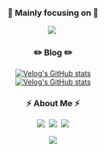 <!-- ![header](https://capsule-render.vercel.app/api?type=waving&color=auto&height=200&section=header&text=JeongMinLee&fontSize=70) -->

<h3 align="center">🎯 Mainly focusing on 🎯</h3>
<p align="center">
  <img src="https://img.shields.io/badge/Javascript-F7DF1D?style=flat-square&logo=javascript&logoColor=white"/></a>&nbsp 
</p>

<h3 align="center">✏️ Blog ✏️</h3>

<div align="center" style="text-align:center">
  
  [![Velog's GitHub stats](https://velog-readme-stats.vercel.app/api?name=hustle-dev&tag=네카라쿠배)](https://velog.io/@hustle-dev/%EC%9B%B9-%EC%84%B1%EB%8A%A5%EC%9D%84-%EC%9C%84%ED%95%9C-%EC%9D%B4%EB%AF%B8%EC%A7%80-%EC%B5%9C%EC%A0%81%ED%99%94)
  <br>
  [![Velog's GitHub stats](https://velog-readme-stats.vercel.app/api?name=hustle-dev&tag=js)](https://velog.io/@hustle-dev/series/%EB%84%A4%EC%B9%B4%EB%9D%BC%EC%BF%A0%EB%B0%B0-2%EA%B8%B0)
  
</div>

<h3 align="center"> ⚡️ About Me ⚡️ </h3>
<p align="center">
  <a href="https://velog.io/@hustle-dev"><img src="https://img.shields.io/badge/-Tech%20Blog-11B48A?style=flat-square&logo=Vimeo&logoColor=white&link=https://velog.io/@hustle-dev"/></a>&nbsp
  <a href="https://www.linkedin.com/in/jeongmin-lee-5ab898202/"><img src="https://img.shields.io/badge/LinkedIn-0A66C2?style=flat-square&logo=Linkedin&logoColor=white&link=https://www.linkedin.com/in/jeongmin-lee-5ab898202/"/></a>&nbsp
  <a href="mailto:dlwoabsdk@gmail.com"><img src="https://img.shields.io/badge/Gmail-d14836?style=flat-square&logo=Gmail&logoColor=white&link=dlwoabsdk@gmail.com"/></a>
</p>

<p align="center">
  <a href="https://hits.seeyoufarm.com"><img src="https://hits.seeyoufarm.com/api/count/incr/badge.svg?url=https%3A%2F%2Fgithub.com%2Fhustle-dev&count_bg=%2379C83D&title_bg=%23555555&icon=github.svg&icon_color=%23E1DEDE&title=hits&edge_flat=true"/></a>
</p>
